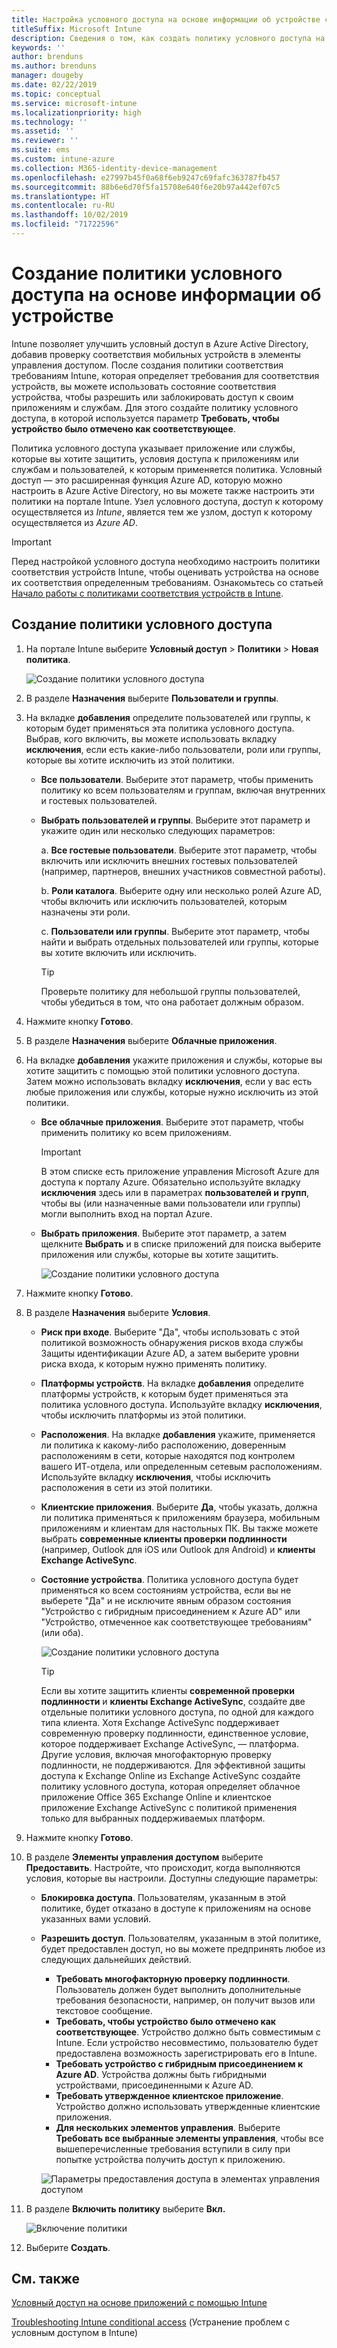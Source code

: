 ```yaml
---
title: Настройка условного доступа на основе информации об устройстве с помощью Intune
titleSuffix: Microsoft Intune
description: Сведения о том, как создать политику условного доступа на основе информации об устройстве в зависимости от политик управления мобильными приложениями и соответствия устройств Microsoft Intune.
keywords: ''
author: brenduns
ms.author: brenduns
manager: dougeby
ms.date: 02/22/2019
ms.topic: conceptual
ms.service: microsoft-intune
ms.localizationpriority: high
ms.technology: ''
ms.assetid: ''
ms.reviewer: ''
ms.suite: ems
ms.custom: intune-azure
ms.collection: M365-identity-device-management
ms.openlocfilehash: e27997b45f0a68f6eb9247c69fafc363787fb457
ms.sourcegitcommit: 88b6e6d70f5fa15708e640f6e20b97a442ef07c5
ms.translationtype: HT
ms.contentlocale: ru-RU
ms.lasthandoff: 10/02/2019
ms.locfileid: "71722596"
---
```

# <a name="create-a-device-based-conditional-access-policy"></a>Создание политики условного доступа на основе информации об устройстве

Intune позволяет улучшить условный доступ в Azure Active Directory, добавив проверку соответствия мобильных устройств в элементы управления доступом. После создания политики соответствия требованиям Intune, которая определяет требования для соответствия устройств, вы можете использовать состояние соответствия устройства, чтобы разрешить или заблокировать доступ к своим приложениям и службам. Для этого создайте политику условного доступа, в которой используется параметр **Требовать, чтобы устройство было отмечено как соответствующее**.  

Политика условного доступа указывает приложение или службы, которые вы хотите защитить, условия доступа к приложениям или службам и пользователей, к которым применяется политика. Условный доступ — это расширенная функция Azure AD, которую можно настроить в Azure Active Directory, но вы можете также настроить эти политики на портале Intune. Узел условного доступа, доступ к которому осуществляется из *Intune*, является тем же узлом, доступ к которому осуществляется из *Azure AD*.  

> [!IMPORTANT]
> Перед настройкой условного доступа необходимо настроить политики соответствия устройств Intune, чтобы оценивать устройства на основе их соответствия определенным требованиям. Ознакомьтесь со статьей [Начало работы с политиками соответствия устройств в Intune](device-compliance-get-started.md).

## <a name="create-conditional-access-policy"></a>Создание политики условного доступа

1. На портале Intune выберите **Условный доступ** > **Политики** > **Новая политика**.
   
    ![Создание политики условного доступа](./media/create-conditional-access-intune/create-ca.png)
 
2. В разделе **Назначения** выберите **Пользователи и группы**. 
3. На вкладке **добавления** определите пользователей или группы, к которым будет применяться эта политика условного доступа. Выбрав, кого включить, вы можете использовать вкладку **исключения**, если есть какие-либо пользователи, роли или группы, которые вы хотите исключить из этой политики.  
    - **Все пользователи**. Выберите этот параметр, чтобы применить политику ко всем пользователям и группам, включая внутренних и гостевых пользователей.
  
    - **Выбрать пользователей и группы**. Выберите этот параметр и укажите один или несколько следующих параметров:
  
      a. **Все гостевые пользователи**. Выберите этот параметр, чтобы включить или исключить внешних гостевых пользователей (например, партнеров, внешних участников совместной работы).
       
      b. **Роли каталога**. Выберите одну или несколько ролей Azure AD, чтобы включить или исключить пользователей, которым назначены эти роли.
      
      c. **Пользователи или группы**. Выберите этот параметр, чтобы найти и выбрать отдельных пользователей или группы, которые вы хотите включить или исключить.
     
       > [!TIP]  
       > Проверьте политику для небольшой группы пользователей, чтобы убедиться в том, что она работает должным образом.
4. Нажмите кнопку **Готово**.
5. В разделе **Назначения** выберите **Облачные приложения**. 
6. На вкладке **добавления** укажите приложения и службы, которые вы хотите защитить с помощью этой политики условного доступа. Затем можно использовать вкладку **исключения**, если у вас есть любые приложения или службы, которые нужно исключить из этой политики.
    - **Все облачные приложения**. Выберите этот параметр, чтобы применить политику ко всем приложениям.
      > [!IMPORTANT]  
      > В этом списке есть приложение управления Microsoft Azure для доступа к порталу Azure. Обязательно используйте вкладку **исключения** здесь или в параметрах **пользователей и групп**, чтобы вы (или назначенные вами пользователи или группы) могли выполнить вход на портал Azure. 

    - **Выбрать приложения**. Выберите этот параметр, а затем щелкните **Выбрать** и в списке приложений для поиска выберите приложения или службы, которые вы хотите защитить.
    
      ![Создание политики условного доступа](./media/create-conditional-access-intune/create-ca-select-apps.png)

7. Нажмите кнопку **Готово**.
8. В разделе **Назначения** выберите **Условия**.
    - **Риск при входе**. Выберите "Да", чтобы использовать с этой политикой возможность обнаружения рисков входа службы Защиты идентификации Azure AD, а затем выберите уровни риска входа, к которым нужно применять политику.
    - **Платформы устройств**. На вкладке **добавления** определите платформы устройств, к которым будет применяться эта политика условного доступа. Используйте вкладку **исключения**, чтобы исключить платформы из этой политики.
    - **Расположения**. На вкладке **добавления** укажите, применяется ли политика к какому-либо расположению, доверенным расположениям в сети, которые находятся под контролем вашего ИТ-отдела, или определенным сетевым расположениям. Используйте вкладку **исключения**, чтобы исключить расположения в сети из этой политики. 
    - **Клиентские приложения**. Выберите **Да**, чтобы указать, должна ли политика применяться к приложениям браузера, мобильным приложениям и клиентам для настольных ПК. Вы также можете выбрать **современные клиенты проверки подлинности** (например, Outlook для iOS или Outlook для Android) и **клиенты Exchange ActiveSync**.
    - **Состояние устройства**. Политика условного доступа будет применяться ко всем состояниям устройства, если вы не выберете "Да" и не исключите явным образом состояния "Устройство с гибридным присоединением к Azure AD" или "Устройство, отмеченное как соответствующее требованиям" (или оба).
    
      ![Создание политики условного доступа](./media/create-conditional-access-intune/create-ca-device-platforms.png)

      > [!TIP]  
      > Если вы хотите защитить клиенты **современной проверки подлинности** и **клиенты Exchange ActiveSync**, создайте две отдельные политики условного доступа, по одной для каждого типа клиента. Хотя Exchange ActiveSync поддерживает современную проверку подлинности, единственное условие, которое поддерживает Exchange ActiveSync, — платформа. Другие условия, включая многофакторную проверку подлинности, не поддерживаются. Для эффективной защиты доступа к Exchange Online из Exchange ActiveSync создайте политику условного доступа, которая определяет облачное приложение Office 365 Exchange Online и клиентское приложение Exchange ActiveSync с политикой применения только для выбранных поддерживаемых платформ.

9. Нажмите кнопку **Готово**.
10. В разделе **Элементы управления доступом** выберите **Предоставить**. Настройте, что происходит, когда выполняются условия, которые вы настроили.  Доступны следующие параметры:
    - **Блокировка доступа**. Пользователям, указанным в этой политике, будет отказано в доступе к приложениям на основе указанных вами условий.
    - **Разрешить доступ**. Пользователям, указанным в этой политике, будет предоставлен доступ, но вы можете предпринять любое из следующих дальнейших действий.
      - **Требовать многофакторную проверку подлинности**. Пользователь должен будет выполнить дополнительные требования безопасности, например, он получит вызов или текстовое сообщение.
      - **Требовать, чтобы устройство было отмечено как соответствующее**. Устройство должно быть совместимым с Intune. Если устройство несовместимо, пользователю будет предоставлена возможность зарегистрировать его в Intune. 
      - **Требовать устройство с гибридным присоединением к Azure AD**. Устройства должны быть гибридными устройствами, присоединенными к Azure AD.
      - **Требовать утвержденное клиентское приложение**. Устройство должно использовать утвержденные клиентские приложения. 
      - **Для нескольких элементов управления**. Выберите **Требовать все выбранные элементы управления**, чтобы все вышеперечисленные требования вступили в силу при попытке устройства получить доступ к приложению.
    
      ![Параметры предоставления доступа в элементах управления доступом](./media/create-conditional-access-intune/create-ca-grant-access-settings.png)
 
11. В разделе **Включить политику** выберите **Вкл.**
     
     ![Включение политики](./media/create-conditional-access-intune/enable-policy.png)

12. Выберите **Создать**.

## <a name="see-also"></a>См. также
[Условный доступ на основе приложений с помощью Intune](app-based-conditional-access-intune.md)

[Troubleshooting Intune conditional access](https://support.microsoft.com/help/4456106) (Устранение проблем с условным доступом в Intune)
